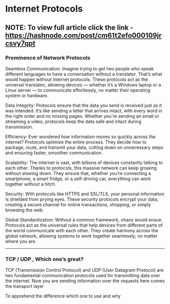 # Internet Protocols
## NOTE: To view full article click the link - https://hashnode.com/post/cm61t2efo000109jrcsvy7qpt

### Prominence of Network Protocols

Seamless Communication: Imagine trying to get two people who speak different languages to have a conversation without a translator. That’s what would happen without Internet protocols. These protocols act as the universal translator, allowing devices — whether it’s a Windows laptop or a Linux server — to communicate effortlessly, no matter their operating system or hardware.

Data Integrity: Protocols ensure that the data you send is received just as it was intended. It’s like sending a letter that arrives intact, with every word in the right order and no missing pages. Whether you're sending an email or streaming a video, protocols keep the data safe and intact during transmission.

Efficiency: Ever wondered how information moves so quickly across the internet? Protocols optimize the entire process. They decide how to package, route, and transmit your data, cutting down on unnecessary steps and ensuring faster, smoother communication.

Scalability: The internet is vast, with billions of devices constantly talking to each other. Thanks to protocols, this massive network can keep growing without slowing down. They ensure that, whether you’re connecting a smartphone, a smart fridge, or a self-driving car, everything can work together without a hitch.

Security: With protocols like HTTPS and SSL/TLS, your personal information is shielded from prying eyes. These security protocols encrypt your data, creating a secure channel for online transactions, shopping, or simply browsing the web.

Global Standardization: Without a common framework, chaos would ensue. Protocols act as the universal rules that help devices from different parts of the world communicate with each other. They create harmony across the global network, allowing systems to work together seamlessly, no matter where you are.

--- 

### TCP / UDP , Which one’s great?

TCP (Transmission Control Protocol) and UDP (User Datagram Protocol) are two fundamental communication protocols used for transmitting data over the internet. Now you are sending information over the requests here comes the transport layer

To apprehend the difference which one to use and why
